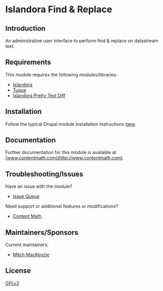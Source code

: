 # Islandora Find & Replace

## Introduction

An administrative user interface to perform find & replace on datastream text.

## Requirements

This module requires the following modules/libraries:

* [Islandora](https://github.com/islandora/islandora)
* [Tuque](https://github.com/islandora/tuque)
* [Islandora Pretty Text Diff](https://github.com/contentmath/islandora_pretty_text_diff)

## Installation

Follow the typical Drupal module installation instructions [here](https://drupal.org/documentation/install/modules-themes/modules-7).

## Documentation

Further documentation for this module is available at [www.contentmath.com](http://www.contentmath.com).

## Troubleshooting/Issues

Have an issue with the module?

* [Issue Queue](https://github.com/contentmath/islandora_find_replace/issues)

Need support or additional features or modifications?

* [Content Math](http://www.contentmath.com)

## Maintainers/Sponsors

Current maintainers:

* [Mitch MacKenzie](http://www.contentmath.com)

## License

[GPLv3](http://www.gnu.org/licenses/gpl-3.0.txt)
